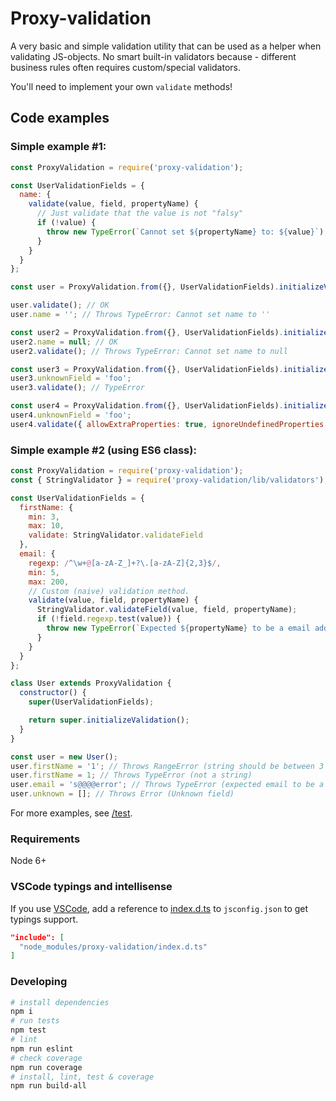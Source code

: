 # Proxy-validation

A very basic and simple validation utility that can be used as a helper when validating JS-objects.
No smart built-in validators because - different business rules often requires custom/special validators.

You'll need to implement your own `validate` methods!

## Code examples

### Simple example #1:

```javascript
const ProxyValidation = require('proxy-validation');

const UserValidationFields = {
  name: {
    validate(value, field, propertyName) {
      // Just validate that the value is not "falsy"
      if (!value) {
        throw new TypeError(`Cannot set ${propertyName} to: ${value}`);
      }
    }
  }
};

const user = ProxyValidation.from({}, UserValidationFields).initializeValidation();

user.validate(); // OK
user.name = ''; // Throws TypeError: Cannot set name to ''

const user2 = ProxyValidation.from({}, UserValidationFields).initializeValidation();
user2.name = null; // OK
user2.validate(); // Throws TypeError: Cannot set name to null

const user3 = ProxyValidation.from({}, UserValidationFields).initializeValidation();
user3.unknownField = 'foo';
user3.validate(); // TypeError

const user4 = ProxyValidation.from({}, UserValidationFields).initializeValidation();
user4.unknownField = 'foo';
user4.validate({ allowExtraProperties: true, ignoreUndefinedProperties: true }); // OK
```

### Simple example #2 (using ES6 class):

```javascript
const ProxyValidation = require('proxy-validation');
const { StringValidator } = require('proxy-validation/lib/validators');

const UserValidationFields = {
  firstName: {
    min: 3,
    max: 10,
    validate: StringValidator.validateField
  },
  email: {
    regexp: /^\w+@[a-zA-Z_]+?\.[a-zA-Z]{2,3}$/,
    min: 5,
    max: 200,
    // Custom (naive) validation method.
    validate(value, field, propertyName) {
      StringValidator.validateField(value, field, propertyName);
      if (!field.regexp.test(value)) {
        throw new TypeError(`Expected ${propertyName} to be a email address`);
      }
    }
  }
};

class User extends ProxyValidation {
  constructor() {
    super(UserValidationFields);

    return super.initializeValidation();
  }
}

const user = new User();
user.firstName = '1'; // Throws RangeError (string should be between 3 and 10 characters)
user.firstName = 1; // Throws TypeError (not a string)
user.email = 's@@@@error'; // Throws TypeError (expected email to be a email address)
user.unknown = []; // Throws Error (Unknown field)
```

For more examples, see <a href="https://github.com/nekman/proxy-validation/tree/master/test">/test</a>.

### Requirements
Node 6+

### VSCode typings and intellisense
If you use <a href="https://code.visualstudio.com/">VSCode</a>, add a  reference to <a href="https://github.com/nekman/proxy-validation/tree/master/index.d.ts">index.d.ts</a> to `jsconfig.json`
to get typings support.
```json
"include": [
  "node_modules/proxy-validation/index.d.ts"
]
```

### Developing
```bash
# install dependencies
npm i
# run tests
npm test
# lint
npm run eslint
# check coverage
npm run coverage
# install, lint, test & coverage
npm run build-all
```